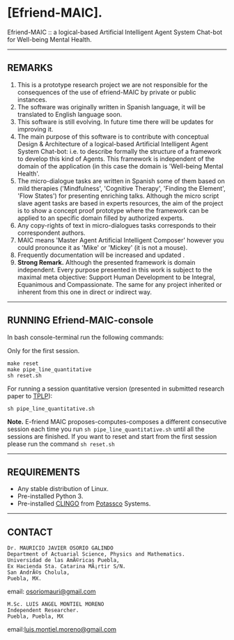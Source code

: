 # [Efriend-MAIC]. 

Efriend-MAIC :: a logical-based Artificial Intelligent Agent System Chat-bot for Well-being Mental Health.


---
REMARKS
---
1. This is a prototype research project we are not responsible for the consequences of the use of efriend-MAIC by private or public instances. 
2. The software was originally written in Spanish language, it will be translated to English language soon.
3. This software is still evolving. In future time there will be updates for improving it.
4. The main purpose of this software is to contribute with conceptual Design & Architecture of a logical-based Artificial Intelligent Agent System Chat-bot: i.e. to describe formally the structure of a framework to develop this kind of Agents.
This framework is independent of the domain of the application (in this case the domain is 'Well-being Mental Health'.
5. The micro-dialogue tasks are written in Spanish some of them based on mild therapies ('Mindfulness', 'Cognitive Therapy', 'Finding the Element', 'Flow States') for presenting enriching talks. Although the micro script slave agent tasks are based in experts resources, the aim of the project is to show a concept proof prototype where the framework can be applied to an specific domain filled by authorized experts.
6. Any copy-rights of text in micro-dialogues tasks corresponds to their correspondent authors.
7. MAIC means 'Master Agent Artificial Intelligent Composer' however you could pronounce it as 'Mike' or 'Mickey' (it is not a mouse).
8. Frequently documentation will be increased and updated .
9. **Strong Remark.** Although the presented framework is domain independent. Every purpose presented in this work is subject to the maximal meta objective: Support Human Development to be Integral, Equanimous and Compassionate. The same for any project inherited or inherent from this one in direct or indirect way.

---
RUNNING Efriend-MAIC-console
---

In bash console-terminal run the following commands: 

Only for the first session.
```
make reset
make pipe_line_quantitative
sh reset.sh
```

For running a session quantitative version (presented in submitted research paper to [TPLP](https://www.cambridge.org/core/journals/theory-and-practice-of-logic-programming)):

```
sh pipe_line_quantitative.sh
```

**Note.** E-friend MAIC proposes-computes-composes a different consecutive session each time you run `sh pipe_line_quantitative.sh` until all the sessions are finished. If you want to reset and start from the first session please run the command `sh reset.sh`

---
REQUIREMENTS
---

* Any stable distribution of Linux.
* Pre-installed Python 3.
* Pre-installed [CLINGO](https://potassco.org/clingo/) from [Potassco](https://potassco.org/) Systems.

---
CONTACT
---
```
Dr. MAURICIO JAVIER OSORIO GALINDO
Department of Actuarial Science, Physics and Mathematics.
Universidad de las AmÃ©ricas Puebla, 
Ex Hacienda Sta. Catarina MÃ¡rtir S/N. 
San AndrÃ©s Cholula, 
Puebla, MX.
```
email: osoriomauri@gmail.com

```
M.Sc. LUIS ANGEL MONTIEL MORENO 
Independent Researcher.
Puebla, Puebla, MX
```
email:luis.montiel.moreno@gmail.com
